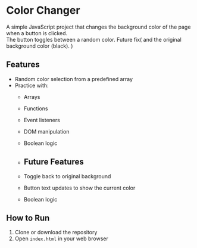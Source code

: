 # Color Changer

A simple JavaScript project that changes the background color of the page when a button is clicked.  
The button toggles between a random color. Future fix( and the original background color (black).
)
## Features
- Random color selection from a predefined array
- Practice with:
  - Arrays
  - Functions
  - Event listeners
  - DOM manipulation
  - Boolean logic
 
  - ## Future Features
   - Toggle back to original background
   - Button text updates to show the current color
  - Boolean logic

## How to Run
1. Clone or download the repository
2. Open `index.html` in your web browser
